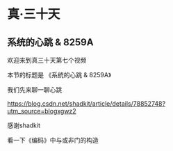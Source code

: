 # 真·三十天
## 系统的心跳 & 8259A

欢迎来到真三十天第七个视频

本节的标题是 《系统的心跳 & 8259A》

我们先来聊一聊心跳

https://blog.csdn.net/shadkit/article/details/78852748?utm_source=blogxgwz2

感谢shadkit

看一下《编码》中与或非门的构造



